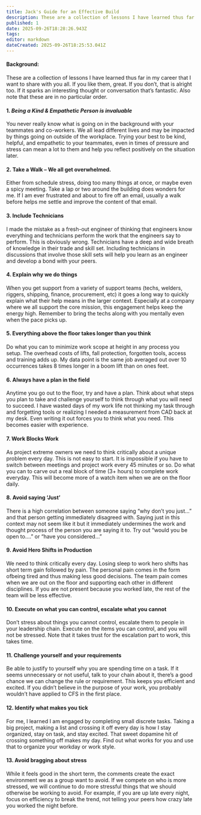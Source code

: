 ```yaml
---
title: Jack's Guide for an Effective Build
description: These are a collection of lessons I have learned thus far in my career that I want to share with you all. If you like them, great. If you don’t, that is alright too. If it sparks an interesting thought or conversation that’s fantastic.
published: 1
date: 2025-09-26T18:28:26.943Z
tags: 
editor: markdown
dateCreated: 2025-09-26T18:25:53.041Z
---
```


#### Background: 
These are a collection of lessons I have learned thus far in my career that I want to
share with you all. If you like them, great. If you don’t, that is alright too. If it sparks an interesting
thought or conversation that’s fantastic. Also note that these are in no particular order.

#### 1. *Being a Kind & Empathetic Person is invaluable* 
You never really know what is going on in the background with your teammates and co-workers. We all lead different lives and may be impacted by things going on outside of the workplace. Trying your best to be kind, helpful, and empathetic to your teammates, even in times of pressure and stress can mean a lot to them and help you reflect positively on the situation later.

#### 2. Take a Walk – We all get overwhelmed.
Either from schedule stress, doing too many things at once, or maybe even a spicy meeting. Take a lap or two around the building does wonders for me. If I am ever frustrated and about to fire off an email, usually a walk before helps me settle and improve the content of that email.

#### 3. Include Technicians
I made the mistake as a fresh-out engineer of thinking that engineers know everything and technicians perform the work that the engineers say to perform. This is obviously wrong. Technicians have a deep and wide breath of knowledge in their trade and skill set. Including technicians in discussions that involve those skill sets will help you learn as an engineer and develop a bond with your peers.

#### 4. Explain why we do things
When you get support from a variety of support teams (techs, welders, riggers, shipping, finance, procurement, etc) it goes a long way to quickly explain what their help means in the larger context. Especially at a company where we all support the core mission, this engagement helps keep the energy high. Remember to bring the techs along with you mentally even when the pace picks up.

#### 5. Everything above the floor takes longer than you think
Do what you can to minimize work scope at height in any process you setup. The overhead costs of lifts, fall protection, forgotten tools, access and training adds up. My data point is the same job averaged out over 10 occurrences takes 8 times longer in a boom lift than on ones feet. 

#### 6. Always have a plan in the field
Anytime you go out to the floor, try and have a plan. Think about what steps you plan to take and challenge yourself to think through what you will need to succeed. I have wasted days of my work life not thinking my task through and forgetting tools or realizing I needed a measurement from CAD back at my desk. Even writing it out forces you to think what you need. This becomes easier with experience.

#### 7. Work Blocks Work 
As project extreme owners we need to think critically about a unique problem every day. This is not easy to start. It is impossible if you have to switch between meetings and project work every 45 minutes or so. Do what you can to carve out a real block of time (3+ hours) to complete work everyday. This will become more of a watch item when we are on the floor daily.

#### 8. Avoid saying ‘Just’
There is a high correlation between someone saying “why don’t you just…” and that person getting immediately disagreed with. Saying just in this context may not seem like it but it immediately undermines the work and thought process of the person you are saying it to. Try out “would you be open to….” or “have you considered…”

#### 9. Avoid Hero Shifts in Production
We need to think critically every day. Losing sleep to work hero shifts has short term gain followed by pain. The personal pain comes in the form ofbeing tired and thus making less good decisions. The team pain comes when we are out on the floor and supporting each other in different disciplines. If you are not present because you worked late, the rest of the team will be less effective. 

#### 10. Execute on what you can control, escalate what you cannot
Don’t stress about things you cannot control, escalate them to people in your leadership chain. Execute on the items you can control, and you will not be stressed. Note that it takes trust for the escalation part to work, this takes time. 

#### 11. Challenge yourself and your requirements
Be able to justify to yourself why you are spending time on a task. If it seems unnecessary or not useful, talk to your chain about it, there’s a good chance we can change the rule or requirement. This keeps you efficient and excited. If you didn’t believe in the purpose of your work, you probably wouldn’t have applied to CFS in the first place.

#### 12. Identify what makes you tick
For me, I learned I am engaged by completing small discrete tasks. Taking a big project, making a list and crossing it off every day is how I stay organized, stay on task, and stay excited. That sweet dopamine hit of crossing something off makes my day. Find out what works for you and use that to organize your workday or work style.

#### 13. Avoid bragging about stress
While it feels good in the short term, the comments create the exact environment we as a group want to avoid. If we compete on who is more stressed, we will continue to do more stressful things that we should otherwise be working to avoid. For example, if you are up late every night, focus on efficiency to break the trend, not telling your peers how crazy late you worked the night before.